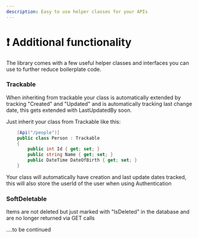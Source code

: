 ```yaml
---
description: Easy to use helper classes for your APIs
---
```


# ❗ Additional functionality

The library comes with a few useful helper classes and interfaces you can use to further reduce boilerplate code.&#x20;

### Trackable

When inheriting from trackable your class is automatically extended by tracking "Created" and "Updated" and is automatically tracking last change date, this gets extended with LastUpdatedBy soon.&#x20;

Just inherit your class from Trackable like this:

```csharp
    [Api("/people")] 
    public class Person : Trackable
    {
        public int Id { get; set; }
        public string Name { get; set; }
        public DateTime DateOfBirth { get; set; }
    }
```

Your class will automatically have creation and last update dates tracked, this will also store the userId of the user when using Authentication

### SoftDeletable

Items are not deleted but just marked with "IsDeleted" in the database and are no longer returned via GET calls

....to be continued



